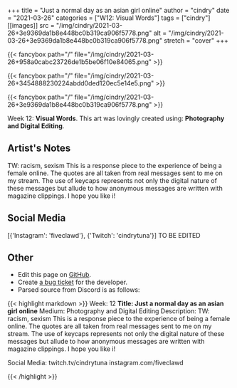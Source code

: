 +++
title =       "Just a normal day as an asian girl online"
author =      "cindry"
date =        "2021-03-26"
categories =  ["W12: Visual Words"]
tags =        ["cindry"]
[[images]]
                      src = "/img/cindry/2021-03-26+3e9369da1b8e448bc0b319ca906f5778.png"
                      alt = "/img/cindry/2021-03-26+3e9369da1b8e448bc0b319ca906f5778.png"
                      stretch = "cover"
+++


{{< fancybox path="/" file="/img/cindry/2021-03-26+958a0cabc23726de1b5be06f10e84065.png" >}}

{{< fancybox path="/" file="/img/cindry/2021-03-26+3454888230224abdd0ded120ec5e14e5.png" >}}

{{< fancybox path="/" file="/img/cindry/2021-03-26+3e9369da1b8e448bc0b319ca906f5778.png" >}}


Week 12: **Visual Words**. This art was lovingly created using: **Photography and Digital Editing**.

## Artist's Notes

TW: racism, sexism
This is a response piece to the experience of being a female online. The quotes are all taken from real messages sent to me on my stream. The use of keycaps represents not only the digital nature of these messages but allude to how anonymous messages are written with magazine clippings. I hope you like i!

## Social Media

[{'Instagram': 'fiveclawd'}, {'Twitch': 'cindrytuna'}] TO BE EDITED

## Other

- Edit this page on [GitHub](https://github.com/teaminkling/web-refresh/edit/main/blog/content/blog/cindry-week-12-713c.md).
- Create [a bug ticket](https://github.com/teaminkling/web-refresh/issues/new?assignees=&labels=bug&template=problem-report.md&title=) for the developer.
- Parsed source from Discord is as follows:

{{< highlight markdown >}}
Week: 12
**Title: Just a normal day as an asian girl online**
Medium: Photography and Digital Editing
Description:
TW: racism, sexism
This is a response piece to the experience of being a female online. The quotes are all taken from real messages sent to me on my stream. The use of keycaps represents not only the digital nature of these messages but allude to how anonymous messages are written with magazine clippings. I hope you like i! 

Social Media: twitch.tv/cindrytuna
instagram.com/fiveclawd






{{< /highlight >}}